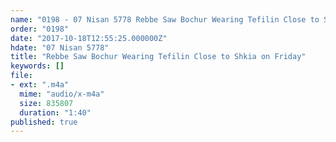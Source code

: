 ```yaml
---
name: "0198 - 07 Nisan 5778 Rebbe Saw Bochur Wearing Tefilin Close to Shkia on Friday"
order: "0198"
date: "2017-10-18T12:55:25.000000Z"
hdate: "07 Nisan 5778"
title: "Rebbe Saw Bochur Wearing Tefilin Close to Shkia on Friday"
keywords: []
file:
- ext: ".m4a"
  mime: "audio/x-m4a"
  size: 835807
  duration: "1:40"
published: true
---
```


